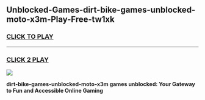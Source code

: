 
## Unblocked-Games-dirt-bike-games-unblocked-moto-x3m-Play-Free-tw1xk
<h3>
<a href="https://premium76.site?title=dirt-bike-games-unblocked-moto-x3m&ref=10A">CLICK TO PLAY</a></h3>
<hr>

<h3>
<a href="https://premium76.site?title=dirt-bike-games-unblocked-moto-x3m&ref=10A">CLICK 2 PLAY</a>
  
</h3>

<a href="https://premium76.site?title=dirt-bike-games-unblocked-moto-x3m&ref=10A"><img src="https://clearcache.store/games.png"></a>


**dirt-bike-games-unblocked-moto-x3m games unblocked: Your Gateway to Fun and Accessible Online Gaming**
